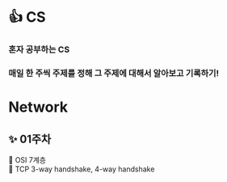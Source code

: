 #  :+1:  CS
### 혼자 공부하는 CS 
### 매일 한 주씩 주제를 정해 그 주제에 대해서 알아보고 기록하기!



# Network
## :sparkles:  01주차 
   🚴 OSI 7계층   
   🚴 TCP 3-way handshake, 4-way handshake
  


